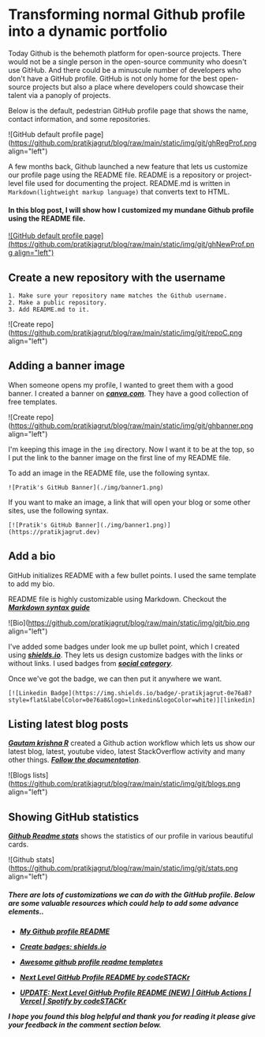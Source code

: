 # Transforming normal Github profile into a dynamic portfolio

Today Github is the behemoth platform for open-source projects. There would not be a single person in the open-source community who doesn't use GitHub. And there could be a minuscule number of developers who don't have a GitHub profile. GitHub is not only home for the best open-source projects but also a place where developers could showcase their talent via a panoply of projects.

Below is the default, pedestrian GitHub profile page that shows the name, contact information, and some repositories.

![GitHub default profile page](https://github.com/pratikjagrut/blog/raw/main/static/img/git/ghRegProf.png align="left")

A few months back, Github launched a new feature that lets us customize our profile page using the README file. README is a repository or project-level file used for documenting the project. README.md is written in `Markdown(lightweight markup language)` that converts text to HTML.

#### In this blog post, I will show how I customized my mundane Github profile using the README file.

[![GitHub default profile page](https://github.com/pratikjagrut/blog/raw/main/static/img/git/ghNewProf.png align="left")](https://github.com/pratikjagrut)

## Create a new repository with the username

```plaintext
1. Make sure your repository name matches the Github username.
2. Make a public repository.
3. Add README.md to it.
```

![Create repo](https://github.com/pratikjagrut/blog/raw/main/static/img/git/repoC.png align="left")

## Adding a banner image

When someone opens my profile, I wanted to greet them with a good banner. I created a banner on [***canva.com***](https://www.canva.com/). They have a good collection of free templates.

![Create repo](https://github.com/pratikjagrut/blog/raw/main/static/img/git/ghbanner.png align="left")

I'm keeping this image in the `img` directory. Now I want it to be at the top, so I put the link to the banner image on the first line of my README file.

To add an image in the README file, use the following syntax.

```plaintext
![Pratik's GitHub Banner](./img/banner1.png)
```

If you want to make an image, a link that will open your blog or some other sites, use the following syntax.

```plaintext
[![Pratik's GitHub Banner](./img/banner1.png)](https://pratikjagrut.dev)
```

## Add a bio

GitHub initializes README with a few bullet points. I used the same template to add my bio.

README file is highly customizable using Markdown. Checkout the [***Markdown syntax guide***](https://www.markdownguide.org/basic-syntax/)

![Bio](https://github.com/pratikjagrut/blog/raw/main/static/img/git/bio.png align="left")

I've added some badges under look me up bullet point, which I created using [***shields.io***](http://shields.io/). They lets us design customize badges with the links or without links. I used badges from [***social category***](https://shields.io/category/social).

Once we've got the badge, we can then put it anywhere we want.

```plaintext
[![Linkedin Badge](https://img.shields.io/badge/-pratikjagrut-0e76a8?style=flat&labelColor=0e76a8&logo=linkedin&logoColor=white)][linkedin]
```

## Listing latest blog posts

[***Gautam krishna R***](https://github.com/gautamkrishnar) created a Github action workflow which lets us show our latest blog, latest, youtube video, latest StackOverflow activity and many other things. [***Follow the documentation***](https://github.com/gautamkrishnar/blog-post-workflow).

![Blogs lists](https://github.com/pratikjagrut/blog/raw/main/static/img/git/blogs.png align="left")

## Showing GitHub statistics

[***Github Readme stats***](https://github.com/anuraghazra/github-readme-stats) shows the statistics of our profile in various beautiful cards.

![Github stats](https://github.com/pratikjagrut/blog/raw/main/static/img/git/stats.png align="left")

##### There are lots of customizations we can do with the GitHub profile. Below are some valuable resources which could help to add some advance elements..

* [***My Github profile README***](https://github.com/pratikjagrut/pratikjagrut)
    
* [***Create badges: shields.io***](https://shields.io/)
    
* [***Awesome github profile readme templates***](https://github.com/abhisheknaiidu/awesome-github-profile-readme)
    
* [***Next Level GitHub Profile README by codeSTACKr***](https://www.youtube.com/watch?v=ECuqb5Tv9qI&t=716s)
    
* [***UPDATE: Next Level GitHub Profile README (NEW) | GitHub Actions | Vercel | Spotify by codeSTACKr***](https://www.youtube.com/watch?v=n6d4KHSKqGk&t=181s)
    

***I hope you found this blog helpful and thank you for reading it please give your feedback in the comment section below.***